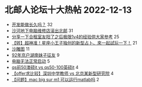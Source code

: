 # 北邮人论坛十大热帖 2022-12-13

- [开发能做长久吗？](https://bbs.byr.cn/article/WorkLife/1193648) 32
- [沙河地下电脑维修店滚出北邮](https://bbs.byr.cn/article/Talking/6374480) 31
- [分享一下合租室友阳了之后极限1v4的经验供大家参考](https://bbs.byr.cn/article/Feeling/3196943) 25
- [【转】超神准！星座小王子独创的新型占卜、來一起試玩一下！](https://bbs.byr.cn/article/Constellations/326533) 21
- [沙雕图](https://bbs.byr.cn/article/Picture/3334787) 11
- [92年京户湖南妹子征友](https://bbs.byr.cn/article/Friends/2032820) 9
- [电脑无法正常启动](https://bbs.byr.cn/article/HardWare/224598) 5
- [qs前50澳硕it vs qs50-100英硕it](https://bbs.byr.cn/article/GoAbroad/390321) 4
- [【offer求比较】深圳中学教师 vs 北京某新型研究院](https://bbs.byr.cn/article/Job/2178357) 4
- [【问题】mac big sur m1 可以运行matlab吗](https://bbs.byr.cn/article/Matlab/13506) 2


